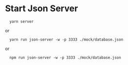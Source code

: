 # Start Json Server

```
  yarn server
```
or 
```
  yarn run json-server -w -p 3333 ./mock/database.json
```
or 
```
  npm run json-server -w -p 3333 ./mock/database.json
```

